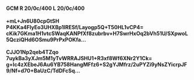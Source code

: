 #### GCM R 20/0c/400 L 20/0c/400
**+mL+Jn6U80cpGtSH**<br/>**P4KKa4FIyEo3UHXBp1IRESf/Layogp5Q+T50HL1vCP4=**<br/>**cKik7GKma1H1vtcSWaqKANPfXf8zubrbv+H7SwrHxOq2bVh51U/SXpwoL5QcziQHd6OSmu9PrPxPOKfa...**<br/><br/>
**CJJO1Np2qeb4TZqo**<br/>**7uykBa3yXJm5M1yTvWRRAJSHU1+R3xf8Wf6XNr2Y1Ck=**<br/>**g+lc4zXEbeJ6Au6YB758HangMFfz6+S2gYJMfrz/2uPYZi9yNsZYicrpJF9/Nf+d70+BaUzC/TdDFcSq...**